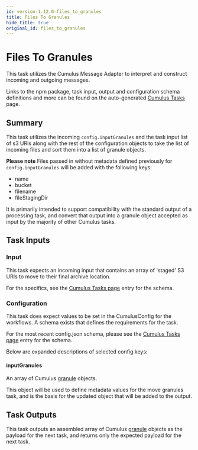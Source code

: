 ```yaml
---
id: version-1.12.0-files_to_granules
title: Files To Granules
hide_title: true
original_id: files_to_granules
---
```


# Files To Granules

This task utilizes the Cumulus Message Adapter to interpret and construct incoming and outgoing messages.

Links to the npm package, task input, output and configuration schema definitions and more can be found on the auto-generated [Cumulus Tasks](../tasks) page.

## Summary

This task utilizes the incoming ```config.inputGranules``` and the task input list of s3 URIs along with the rest of the configuration objects to take the list of incoming files and sort them into a list of granule objects.

  **Please note** Files passed in without metadata defined previously for ```config.inputGranules``` will be added with the following keys:

* name
* bucket
* filename
* fileStagingDir

It is primarily intended to support compatibility with the standard output of a processing task, and convert that output into a granule object accepted as input by the majority of other Cumulus tasks.

## Task Inputs

### Input

This task expects an incoming input that contains an array  of 'staged' S3 URIs to move to their final archive location.

For the specifics, see the [Cumulus Tasks page](../tasks) entry for the schema.

### Configuration

This task does expect values to be set in the CumulusConfig for the workflows.  A schema exists that defines the requirements for the task.

For the most recent config.json schema, please see the [Cumulus Tasks page](../tasks) entry for the schema.

Below are expanded descriptions of selected config keys:

#### inputGranules

An array of Cumulus [granule](https://github.com/nasa/cumulus/blob/master/packages/api/models/schemas.js) objects.

This object will be used to define metadata values for the move granules task, and is the basis for the updated object that will be added to the output.

## Task Outputs

This task outputs an assembled array of Cumulus [granule](https://github.com/nasa/cumulus/blob/master/packages/api/models/schemas.js) objects as the payload for the next task, and returns only the expected payload for the next task.